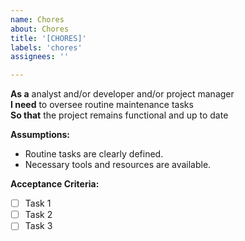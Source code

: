 ```yaml
---
name: Chores
about: Chores
title: '[CHORES]'
labels: 'chores'
assignees: ''

---
```


**As a** analyst and/or developer and/or project manager  
**I need** to oversee routine maintenance tasks  
**So that** the project remains functional and up to date  

**Assumptions:** 
* Routine tasks are clearly defined.
* Necessary tools and resources are available.

**Acceptance Criteria:**
- [ ] Task 1
- [ ] Task 2
- [ ] Task 3
